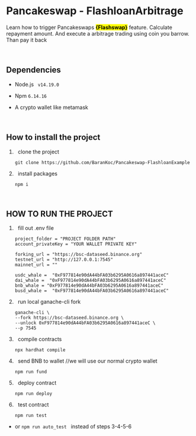 # Pancakeswap - FlashloanArbitrage

Learn how to trigger Pancakeswaps **<mark>{Flashswap}</mark>** feature. Calculate repayment amount. And execute a arbitrage trading using coin you barrow. Than pay it back

$~$

## Dependencies

- Node.js ``` v14.19.0```

- Npm ```6.14.16``` 

- A crypto wallet like metamask
  
  $~$
 

## How to install the project

1) $~$ clone the project
   
   ```
   git clone https://github.com/BaranKoc/Pancakeswap-FlashloanExample 
   ```

2) $~$ install packages
   
   ```
   npm i
   ```

$~$

## HOW TO RUN THE PROJECT

1) $~$ fill out .env file
   
   ```
   project_folder = "PROJECT FOLDER PATH"
   account_privateKey = "YOUR WALLET PRIVATE KEY" 
   
   forking_url = "https://bsc-dataseed.binance.org"
   testnet_url = "http://127.0.0.1:7545"
   mainnet_url = "" 
   
   usdc_whale =  "0xF977814e90dA44bFA03b6295A0616a897441aceC"
   dai_whale =  "0xF977814e90dA44bFA03b6295A0616a897441aceC"
   bnb_whale = "0xF977814e90dA44bFA03b6295A0616a897441aceC"
   busd_whale =  "0xF977814e90dA44bFA03b6295A0616a897441aceC"
   ```

2) $~$ run local ganache-cli fork
   
   ```
   ganache-cli \
   --fork https://bsc-dataseed.binance.org \
   --unlock 0xF977814e90dA44bFA03b6295A0616a897441aceC \
   --p 7545
   ```

3) $~$ compile contracts
   
   ```
   npx hardhat compile
   ```

4) $~$ send BNB to wallet //we will use our normal crypto wallet 
   
   ```
   npm run fund
   ```

5) $~$ deploy contract
   
   ```
   npm run deploy
   ```

6) $~$ test contract
   
   ```
   npm run test
   ```
- or  ```npm run auto_test``` $~$ instead of steps 3-4-5-6
